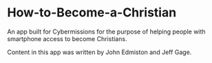 How-to-Become-a-Christian
=========================

An app built for Cybermissions for the purpose of helping people with smartphone access to become Christians.

Content in this app was written by John Edmiston and Jeff Gage.
